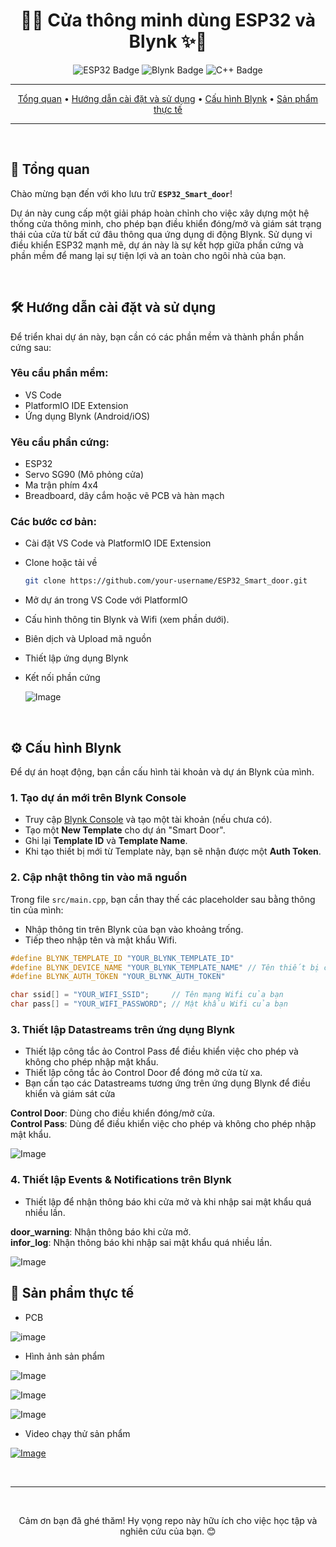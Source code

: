 <div align="center">
  <h1>🚪✨ Cửa thông minh dùng ESP32 và Blynk ✨🚪</h1>
  <p>
    <img src="https://img.shields.io/badge/Vi%20%C4%91i%E1%BB%83u%20khi%E1%BB%83n-ESP32-blueviolet?style=for-the-badge&logo=espressif&logoColor=white" alt="ESP32 Badge">
    <img src="https://img.shields.io/badge/N%E1%BB%81n%20t%E1%BA%A3ng-Blynk-brightgreen?style=for-the-badge&logo=blynk&logoColor=white" alt="Blynk Badge">
    <img src="https://img.shields.io/badge/Ng%C3%B4n%20ng%E1%BB%AF-C%2B%2B-blue?style=for-the-badge&logo=c%2B%2B&logoColor=white" alt="C++ Badge">
  </p>

  ---

  <p>
    <a href="#🚀-tổng-quan">Tổng quan</a> •
    <a href="#🛠️-hướng-dẫn-cài-đặt-và-sử-dụng">Hướng dẫn cài đặt và sử dụng</a> •
    <a href="#⚙️-cấu-hình-blynk">Cấu hình Blynk</a> •
    <a href="#🚩-sản-phẩm-thực-tế">Sản phẩm thực tế</a>
  </p>

  ---
</div>

<br>

## 🚀 Tổng quan

Chào mừng bạn đến với kho lưu trữ **`ESP32_Smart_door`**!

Dự án này cung cấp một giải pháp hoàn chỉnh cho việc xây dựng một hệ thống cửa thông minh, cho phép bạn điều khiển đóng/mở và giám sát trạng thái của cửa từ bất cứ đâu thông qua ứng dụng di động Blynk. Sử dụng vi điều khiển ESP32 mạnh mẽ, dự án này là sự kết hợp giữa phần cứng và phần mềm để mang lại sự tiện lợi và an toàn cho ngôi nhà của bạn.

<br>

## 🛠️ Hướng dẫn cài đặt và sử dụng

Để triển khai dự án này, bạn cần có các phần mềm và thành phần phần cứng sau:

### Yêu cầu phần mềm:
* VS Code
* PlatformIO IDE Extension
* Ứng dụng Blynk (Android/iOS)

### Yêu cầu phần cứng:
* ESP32
* Servo SG90 (Mô phỏng cửa)
* Ma trận phím 4x4
* Breadboard, dây cắm hoặc vẽ PCB và hàn mạch

### Các bước cơ bản:

* Cài đặt VS Code và PlatformIO IDE Extension
* Clone hoặc tải về
    ```bash
    git clone https://github.com/your-username/ESP32_Smart_door.git
    ```
* Mở dự án trong VS Code với PlatformIO
* Cấu hình thông tin Blynk và Wifi (xem phần dưới).
* Biên dịch và Upload mã nguồn
* Thiết lập ứng dụng Blynk
* Kết nối phần cứng

   ![Image](https://github.com/user-attachments/assets/11b66dff-b35e-4c9a-ab23-a85c969d9280)
<br>

## ⚙️ Cấu hình Blynk

Để dự án hoạt động, bạn cần cấu hình tài khoản và dự án Blynk của mình.

### 1. Tạo dự án mới trên Blynk Console
* Truy cập [Blynk Console](https://blynk.cloud/) và tạo một tài khoản (nếu chưa có).
* Tạo một **New Template** cho dự án "Smart Door".
* Ghi lại **Template ID** và **Template Name**.
* Khi tạo thiết bị mới từ Template này, bạn sẽ nhận được một **Auth Token**.

### 2. Cập nhật thông tin vào mã nguồn
Trong file `src/main.cpp`, bạn cần thay thế các placeholder sau bằng thông tin của mình:
* Nhập thông tin trên Blynk của bạn vào khoảng trống.
* Tiếp theo nhập tên và mật khẩu Wifi.
```cpp
#define BLYNK_TEMPLATE_ID "YOUR_BLYNK_TEMPLATE_ID"
#define BLYNK_DEVICE_NAME "YOUR_BLYNK_TEMPLATE_NAME" // Tên thiết bị của bạn
#define BLYNK_AUTH_TOKEN "YOUR_BLYNK_AUTH_TOKEN"

char ssid[] = "YOUR_WIFI_SSID";     // Tên mạng Wifi của bạn
char pass[] = "YOUR_WIFI_PASSWORD"; // Mật khẩu Wifi của bạn
```

### 3. Thiết lập Datastreams trên ứng dụng Blynk
* Thiết lập công tắc ảo Control Pass để điều khiển việc cho phép và không cho phép nhập mật khẩu.
* Thiết lập công tắc ảo Control Door để đóng mở cửa từ xa.
* Bạn cần tạo các Datastreams tương ứng trên ứng dụng Blynk để điều khiển và giám sát cửa

**Control Door**: Dùng cho điều khiển đóng/mở cửa.  
**Control Pass**: Dùng để điều khiển việc cho phép và không cho phép nhập mật khẩu.

![Image](https://github.com/user-attachments/assets/fcbd7521-018a-412e-ab2a-13345259e6de)

### 4. Thiết lập Events & Notifications trên Blynk
* Thiết lập để nhận thông báo khi cửa mở và khi nhập sai mật khẩu quá nhiều lần.
  
**door_warning**: Nhận thông báo khi cửa mở.  
**infor_log**: Nhận thông báo khi nhập sai mật khẩu quá nhiều lần.

![Image](https://github.com/user-attachments/assets/4ab1b57e-5ace-4121-b9c9-64a33b7e6cba)
<br>

## 🚩 Sản phẩm thực tế  

* PCB

![image](https://github.com/user-attachments/assets/ea0833b8-a924-4761-8587-1a2b40b48489)

* Hình ảnh sản phẩm  
  
![Image](https://github.com/user-attachments/assets/4d81e4d7-fea2-4c3e-aadd-f5422bfd31a5)  

![Image](https://github.com/user-attachments/assets/b90fe5ab-9323-43b3-8db6-f412df51777b)  

![Image](https://github.com/user-attachments/assets/1ec14359-2239-489c-9ed6-a1922a23d178)  

* Video chạy thử sản phẩm  

[![Image](https://github.com/user-attachments/assets/3ac83cd1-7f86-4c51-a952-ec393e816f73)](https://youtu.be/4SuPDmZ4MYU)

<br>

---

<div align="center">
  <br>
  <p>Cảm ơn bạn đã ghé thăm! Hy vọng repo này hữu ích cho việc học tập và nghiên cứu của bạn. 😊</p>
  </div>

